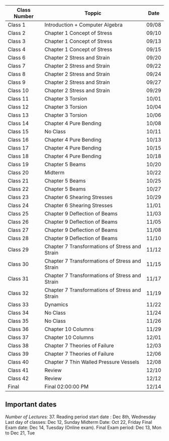 | Class Number | Toppic | Date |
|----------|--------------|----------|
|Class 1   |Introduction + Computer Algebra	|09/08|
|Class 2 |Chapter 1 Concept of Stress	|09/10|
|Class 3| Chapter 1 Concept of Stress|	09/13|
|Class 4|	Chapter 1 Concept of Stress|	09/15|
|Class 6|	Chapter 2 Stress and Strain	|09/20|
|Class 7|	Chapter 2 Stress and Strain	|09/22|
|Class 8|	Chapter 2 Stress and Strain	|09/24|
|Class 9|	Chapter 2 Stress and Strain	|09/27|
|Class 10|	Chapter 2 Stress and Strain|09/29|
|Class 11	|Chapter  3 Torsion|	10/01|
|Class 12|	Chapter  3 Torsion|	10/04|
|Class 13	|Chapter  3 Torsion	|10/06|
|Class 14	|Chapter 4 Pure Bending|	10/08|
|Class 15|	No Class|	10/11|
|Class 16|	Chapter 4 Pure Bending|	10/13|
|Class 17|	Chapter 4 Pure Bending|	10/15|
|Class 18|	Chapter 4 Pure Bending|	10/18|
|Class 19|	Chapter 5 Beams |10/20|
|Class 20|	Midterm|	10/22|
|Class 21|	Chapter 5 Beams	|10/25|
|Class 22|	Chapter 5 Beams	|10/27|
|Class 23|	Chapter 6 Shearing Stresses| 10/29|
|Class 24|	Chapter 6 Shearing Stresses|11/01|
|Class 25|	Chapter 9 Deflection of Beams|	11/03|
|Class 26|	Chapter 9 Deflection of Beams|	11/05|
|Class 27|	Chapter 9 Deflection of Beams|	11/08|
|Class 28|	Chapter 9 Deflection of Beams|	11/10|
|Class 29|Chapter 7 Transformations of Stress and Strain |11/12|
|Class 30|Chapter 7 Transformations of Stress and Strain |11/15|
|Class 31|Chapter 7 Transformations of Stress and Strain |11/17|
|Class 32|Chapter 7 Transformations of Stress and Strain |11/19|
|Class 33|	Dynamics	|11/22|
|Class 34|	No Class	|11/24|
|Class 35|	No Class	|11/26|
|Class 36|	Chapter 10 Columns|	11/29|
|Class 37|	Chapter 10 Columns|	12/01|
|Class 38|	Chapter 7 Theories of Failure	|12/03|
|Class 39|	Chapter 7 Theories of Failure	|12/06|
|Class 40|	Chapter 7 Thin Walled Pressure Vessels|	12/08|
|Class 41|	Review |	12/10|
|Class 42|	Review| 	12/12|
|Final| 	Final 02:00:00 PM|	12/14|


## Important dates
*Number of Lectures:* 37. 
Reading period start date : Dec 8th, Wednesday
Last day of classes: Dec 12, Sunday 
Midterm Date: Oct 22, Friday
Final Exam date: Dec 14, Tuesday (Online exam).
Final Exam period: Dec 13, Mon to Dec 21, Tue
